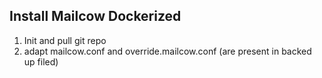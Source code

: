 ## Install Mailcow Dockerized 

1. Init and pull git repo
2. adapt mailcow.conf and override.mailcow.conf (are present in backed up filed)